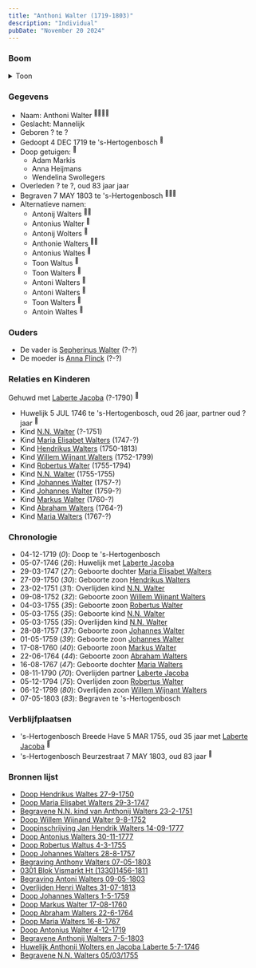 ```yaml
---
title: "Anthoni Walter (1719-1803)"
description: "Individual"
pubDate: "November 20 2024"
---
```


### Boom
<details><summary>Toon</summary>

![test](https://www.plantuml.com/plantuml/svg/hLPTJzim57tthxY21vuw9N7IDAZYewmTGz0X64FJD24dyHglhetiLAX2_UzpMxTf4xQPZRVO9_Ovz-H-v4INH9NJ2KTwpCGZKMG2ASd68oMd8Z-JN2ee5H7QG5IKg60vXOofZDFLCvqybZEOq4bAbLvjwP8gAilP8qLRjsQSQ0tF201wKkLKVIvODXPKwsvtGfWuEWACvWWTmFMIIgFLYRrR-bXGnSHKmptXvkuz81e-UfwFsm3xVJo81ZrpyVCFHda-X-vXIjBPGohBajF38pY6uorCZwUSFn2HFsHAQfrAey2-D5ypdWf1OC2PoCOLLsou1hq-xkCtvUeUFj4yPsAq09Pi0y_pmXZsEHiLvOnoBfyCunpPY5ij-mQoigeDUz9iB24VLG6LXHIiuPyF6-__xcC8x_jduCT-uX9a35UdNy7lU7WPxLh99J5vKbAu89bCIQKaU3DtEp3yzCN8J3muqArpmoP7LAHIPyNBhaTmSNTf3eJjolvsqtvxyeeeHg3FcJQHbDPHlGaaT4gJ837kt2muurSdp3aLkMBZJJLKt3XnAOSWXjl-jU6EF1TkaoDBUpe-_eEVmtV3T_Ni2Z5O5qUAplxtimOO1ltUGhQ_xSOzuvnEu9xz54GqFqVWkLYImEdTXyNLWOkIjgs39DaMSYCNYTtiKQ6JWj3cGnIvA8ZM2i9j1HUo8CAyq53WEwL5Pst2wrFojynE_TbVTOeuSkehEyIc6CSlM1uwqSOsuBPJ7UmEY5IHmioqHWLY9wi3KrB31NFuBn6RzjFWxRXq7R-zZlZrd_Yb0ezT2pogihlHGXoIVQiqx1JqDqElZUpug3Pi0s_PVhoxnaaDnxlhmAlXzRLVMzVvmXfVxNxSsLt76DcnqVfcVfvoAhvlXDgUNWD2UmBN0IFTjhpwYHKGDW4VsGPH1rQsBbJMW13P2glBNQd23LKcO9kXDS14ZaxCB3F_dhy0)
</details>

### Gegevens
- Naam: Anthoni Walter <sup><a href="../s00180/" style="text-decoration:none" title="Doop Willem Wijnand Walter 9-8-1752">:link:</a><a href="../s00204/" style="text-decoration:none" title="Doop Maria Elisabet Walters 29-3-1747">:link:</a><a href="../s00203/" style="text-decoration:none" title="Doop Johannes Walters 1-5-1759">:link:</a><a href="../s00201/" style="text-decoration:none" title="Doop Markus Walter 17-08-1760">:link:</a></sup>
- Geslacht: Mannelijk
- Geboren ? te ? 
- Gedoopt 4 DEC 1719 te 's-Hertogenbosch <sup><a href="../s00188/" style="text-decoration:none" title="Doop Antonius Walter 4-12-1719">:link:</a></sup>
- Doop getuigen: <sup><a href="../s00188/" style="text-decoration:none" title="Doop Antonius Walter 4-12-1719">:link:</a></sup>
  - Adam Markis
  - Anna Heijmans
  - Wendelina Swollegers
- Overleden ? te ?, oud 83 jaar jaar 
- Begraven 7 MAY 1803 te 's-Hertogenbosch <sup><a href="../s00292/" style="text-decoration:none" title="Begraving Anthony Walters  07-05-1803">:link:</a><a href="../s00195/" style="text-decoration:none" title="Begravene Anthonij Walters 7-5-1803">:link:</a><a href="../s00293/" style="text-decoration:none" title="Begraving Antoni Walters 09-05-1803">:link:</a></sup>
- Alternatieve namen:
  - Antonij Walters <sup><a href="../s00181/" style="text-decoration:none" title="Doop Abraham Walters 22-6-1764">:link:</a><a href="../s00200/" style="text-decoration:none" title="Begravene N.N. kind van Anthonij Walters 23-2-1751">:link:</a></sup>
  - Antonius Walter <sup><a href="../s00188/" style="text-decoration:none" title="Doop Antonius Walter 4-12-1719">:link:</a></sup>
  - Antonij Wolters <sup><a href="../s00189/" style="text-decoration:none" title="Huwelijk Anthonij Wolters en Jacoba Laberte 5-7-1746">:link:</a></sup>
  - Anthonie Walters <sup><a href="../s00190/" style="text-decoration:none" title="Doop Maria Walters 16-8-1767">:link:</a><a href="../s00203/" style="text-decoration:none" title="Doop Johannes Walters 1-5-1759">:link:</a></sup>
  - Antonius Waltes <sup><a href="../s00191/" style="text-decoration:none" title="Doop Hendrikus Waltes 27-9-1750">:link:</a></sup>
  - Toon Waltus <sup><a href="../s00192/" style="text-decoration:none" title="Doop Robertus Waltus 4-3-1755">:link:</a></sup>
  - Toon Walters <sup><a href="../s00193/" style="text-decoration:none" title="Doop Johannes Walters 28-8-1757">:link:</a></sup>
  - Antoni Walters <sup><a href="../s00204/" style="text-decoration:none" title="Doop Maria Elisabet Walters 29-3-1747">:link:</a></sup>
  - Antoni Walters <sup><a href="../s00204/" style="text-decoration:none" title="Doop Maria Elisabet Walters 29-3-1747">:link:</a></sup>
  - Toon Walters <sup><a href="../s00193/" style="text-decoration:none" title="Doop Johannes Walters 28-8-1757">:link:</a></sup>
  - Antoin Waltes <sup><a href="../s00295/" style="text-decoration:none" title="Overlijden Henri Waltes 31-07-1813">:link:</a></sup>

### Ouders
- De vader is [Sepherinus Walter](../i00136/) (?-?)
- De moeder is [Anna Flinck](../i00137/) (?-?)

### Relaties en Kinderen

Gehuwd met [Laberte Jacoba](../i00132/) (?-1790) <sup><a href="../s00189/" style="text-decoration:none" title="Huwelijk Anthonij Wolters en Jacoba Laberte 5-7-1746">:link:</a></sup>
- Huwelijk 5 JUL 1746 te 's-Hertogenbosch, oud 26 jaar, partner oud ? jaar <sup><a href="../s00189/" style="text-decoration:none" title="Huwelijk Anthonij Wolters en Jacoba Laberte 5-7-1746">:link:</a></sup>
- Kind [N.N. Walter](../i00143/) (?-1751)
- Kind [Maria Elisabet Walters](../i00147/) (1747-?)
- Kind [Hendrikus Walters](../i00139/) (1750-1813)
- Kind [Willem Wijnant Walters](../i00120/) (1752-1799)
- Kind [Robertus Walter](../i00140/) (1755-1794)
- Kind [N.N. Walter](../i00173/) (1755-1755)
- Kind [Johannes Walter](../i00141/) (1757-?)
- Kind [Johannes Walter](../i00146/) (1759-?)
- Kind [Markus Walter](../i00144/) (1760-?)
- Kind [Abraham Walters](../i00133/) (1764-?)
- Kind [Maria Walters](../i00138/) (1767-?)

### Chronologie
- 04-12-1719 (<i>0</i>): Doop te 's-Hertogenbosch
- 05-07-1746 (<i>26</i>): Huwelijk met [Laberte Jacoba](../i00132/)
- 29-03-1747 (<i>27</i>): Geboorte dochter [Maria Elisabet Walters](../i00147/)
- 27-09-1750 (<i>30</i>): Geboorte zoon [Hendrikus Walters](../i00139/)
- 23-02-1751 (<i>31</i>): Overlijden kind [N.N. Walter](../i00143/)
- 09-08-1752 (<i>32</i>): Geboorte zoon [Willem Wijnant Walters](../i00120/)
- 04-03-1755 (<i>35</i>): Geboorte zoon [Robertus Walter](../i00140/)
- 05-03-1755 (<i>35</i>): Geboorte kind [N.N. Walter](../i00173/)
- 05-03-1755 (<i>35</i>): Overlijden kind [N.N. Walter](../i00173/)
- 28-08-1757 (<i>37</i>): Geboorte zoon [Johannes Walter](../i00141/)
- 01-05-1759 (<i>39</i>): Geboorte zoon [Johannes Walter](../i00146/)
- 17-08-1760 (<i>40</i>): Geboorte zoon [Markus Walter](../i00144/)
- 22-06-1764 (<i>44</i>): Geboorte zoon [Abraham Walters](../i00133/)
- 16-08-1767 (<i>47</i>): Geboorte dochter [Maria Walters](../i00138/)
- 08-11-1790 (<i>70</i>): Overlijden partner [Laberte Jacoba](../i00132/)
- 05-12-1794 (<i>75</i>): Overlijden zoon [Robertus Walter](../i00140/)
- 06-12-1799 (<i>80</i>): Overlijden zoon [Willem Wijnant Walters](../i00120/)
- 07-05-1803 (<i>83</i>): Begraven te 's-Hertogenbosch

### Verblijfplaatsen
- 's-Hertogenbosch Breede Have 5 MAR 1755, oud 35 jaar met [Laberte Jacoba](../i00132/) <sup><a href="../s00039/" style="text-decoration:none" title="Begravene N.N. Walters 05/03/1755">:link:</a></sup>
- 's-Hertogenbosch Beurzestraat 7 MAY 1803, oud 83 jaar  <sup><a href="../s00292/" style="text-decoration:none" title="Begraving Anthony Walters  07-05-1803">:link:</a></sup>

### Bronnen lijst
- [Doop Hendrikus Waltes 27-9-1750](../s00191/)
- [Doop Maria Elisabet Walters 29-3-1747](../s00204/)
- [Begravene N.N. kind van Anthonij Walters 23-2-1751](../s00200/)
- [Doop Willem Wijnand Walter 9-8-1752](../s00180/)
- [Doopinschrijving Jan Hendrik Walters 14-09-1777 ](../s00265/)
- [Doop Antonius Walters 30-11-1777](../s00273/)
- [Doop Robertus Waltus 4-3-1755](../s00192/)
- [Doop Johannes Walters 28-8-1757](../s00193/)
- [Begraving Anthony Walters  07-05-1803](../s00292/)
- [0301 Blok Vismarkt Ht (1330)1456-1811](../s00194/)
- [Begraving Antoni Walters 09-05-1803](../s00293/)
- [Overlijden Henri Waltes 31-07-1813](../s00295/)
- [Doop Johannes Walters 1-5-1759](../s00203/)
- [Doop Markus Walter 17-08-1760](../s00201/)
- [Doop Abraham Walters 22-6-1764](../s00181/)
- [Doop Maria Walters 16-8-1767](../s00190/)
- [Doop Antonius Walter 4-12-1719](../s00188/)
- [Begravene Anthonij Walters 7-5-1803](../s00195/)
- [Huwelijk Anthonij Wolters en Jacoba Laberte 5-7-1746](../s00189/)
- [Begravene N.N. Walters 05/03/1755](../s00039/)